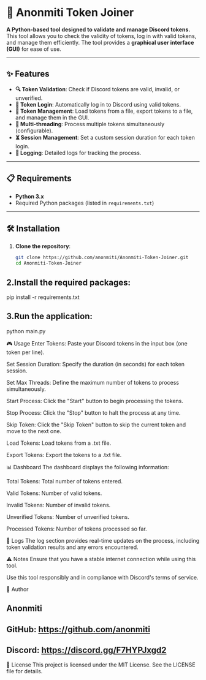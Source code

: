 # 🚀 Anonmiti Token Joiner

**A Python-based tool designed to validate and manage Discord tokens.**  
This tool allows you to check the validity of tokens, log in with valid tokens, and manage them efficiently. The tool provides a **graphical user interface (GUI)** for ease of use.

---

## ✨ Features

- **🔍 Token Validation**: Check if Discord tokens are valid, invalid, or unverified.
- **🔑 Token Login**: Automatically log in to Discord using valid tokens.
- **📂 Token Management**: Load tokens from a file, export tokens to a file, and manage them in the GUI.
- **🧵 Multi-threading**: Process multiple tokens simultaneously (configurable).
- **⏳ Session Management**: Set a custom session duration for each token login.
- **📝 Logging**: Detailed logs for tracking the process.

---

## 📋 Requirements

- **Python 3.x**
- Required Python packages (listed in `requirements.txt`)

---

## 🛠️ Installation

1. **Clone the repository**:
   ```bash
   git clone https://github.com/anonmiti/Anonmiti-Token-Joiner.git
   cd Anonmiti-Token-Joiner
## 2.Install the required packages:

pip install -r requirements.txt

## 3.Run the application:

python main.py

🎮 Usage
Enter Tokens: Paste your Discord tokens in the input box (one token per line).

Set Session Duration: Specify the duration (in seconds) for each token session.

Set Max Threads: Define the maximum number of tokens to process simultaneously.

Start Process: Click the "Start" button to begin processing the tokens.

Stop Process: Click the "Stop" button to halt the process at any time.

Skip Token: Click the "Skip Token" button to skip the current token and move to the next one.

Load Tokens: Load tokens from a .txt file.

Export Tokens: Export the tokens to a .txt file.

📊 Dashboard
The dashboard displays the following information:

Total Tokens: Total number of tokens entered.

Valid Tokens: Number of valid tokens.

Invalid Tokens: Number of invalid tokens.

Unverified Tokens: Number of unverified tokens.

Processed Tokens: Number of tokens processed so far.

📜 Logs
The log section provides real-time updates on the process, including token validation results and any errors encountered.

⚠️ Notes
Ensure that you have a stable internet connection while using this tool.

Use this tool responsibly and in compliance with Discord's terms of service.

👤 Author
## Anonmiti

## GitHub: https://github.com/anonmiti

## Discord: https://discord.gg/F7HYPJxgd2

📜 License
This project is licensed under the MIT License. See the LICENSE file for details.
